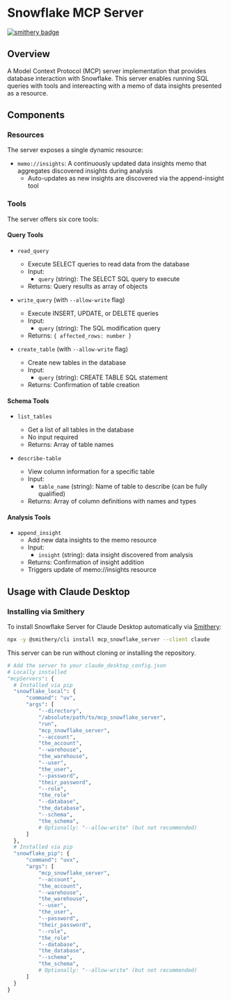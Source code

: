 # Snowflake MCP Server

[![smithery badge](https://smithery.ai/badge/mcp_snowflake_server)](https://smithery.ai/server/mcp_snowflake_server)

## Overview
A Model Context Protocol (MCP) server implementation that provides database interaction with Snowflake. This server enables running SQL queries with tools and intereacting with a memo of data insights presented as a resource.

## Components

### Resources
The server exposes a single dynamic resource:
- `memo://insights`: A continuously updated data insights memo that aggregates discovered insights during analysis
  - Auto-updates as new insights are discovered via the append-insight tool

### Tools
The server offers six core tools:

#### Query Tools
- `read_query`
   - Execute SELECT queries to read data from the database
   - Input:
     - `query` (string): The SELECT SQL query to execute
   - Returns: Query results as array of objects

- `write_query` (with `--allow-write` flag)
   - Execute INSERT, UPDATE, or DELETE queries
   - Input:
     - `query` (string): The SQL modification query
   - Returns: `{ affected_rows: number }`

- `create_table` (with `--allow-write` flag)
   - Create new tables in the database
   - Input:
     - `query` (string): CREATE TABLE SQL statement
   - Returns: Confirmation of table creation

#### Schema Tools
- `list_tables`
   - Get a list of all tables in the database
   - No input required
   - Returns: Array of table names

- `describe-table`
   - View column information for a specific table
   - Input:
     - `table_name` (string): Name of table to describe (can be fully qualified)
   - Returns: Array of column definitions with names and types

#### Analysis Tools
- `append_insight`
   - Add new data insights to the memo resource
   - Input:
     - `insight` (string): data insight discovered from analysis
   - Returns: Confirmation of insight addition
   - Triggers update of memo://insights resource


## Usage with Claude Desktop

### Installing via Smithery

To install Snowflake Server for Claude Desktop automatically via [Smithery](https://smithery.ai/server/mcp_snowflake_server):

```bash
npx -y @smithery/cli install mcp_snowflake_server --client claude
```

This server can be run without cloning or installing the repository.

```python
# Add the server to your claude_desktop_config.json
# Locally installed
"mcpServers": {
  # Installed via pip
  "snowflake_local": {
      "command": "uv",
      "args": [
          "--directory",
          "/absolute/path/to/mcp_snowflake_server",
          "run",
          "mcp_snowflake_server",
          "--account",
          "the_account",
          "--warehouse",
          "the_warehouse",
          "--user",
          "the_user",
          "--password",
          "their_password",
          "--role",
          "the_role"
          "--database",
          "the_database",
          "--schema",
          "the_schema",
          # Optionally: "--allow-write" (but not recommended)
      ]
  },
  # Installed via pip
  "snowflake_pip": {
      "command": "uvx",
      "args": [
          "mcp_snowflake_server",
          "--account",
          "the_account",
          "--warehouse",
          "the_warehouse",
          "--user",
          "the_user",
          "--password",
          "their_password",
          "--role",
          "the_role"
          "--database",
          "the_database",
          "--schema",
          "the_schema",
          # Optionally: "--allow-write" (but not recommended)
      ]
  }
}
```
